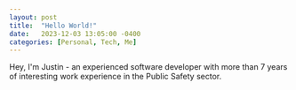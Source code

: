 ```yaml
---
layout: post
title:  "Hello World!"
date:   2023-12-03 13:05:00 -0400
categories: [Personal, Tech, Me]
---
```



Hey, I'm Justin - an experienced software developer with more than 7 years of interesting work experience in the Public Safety sector. 

